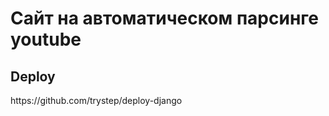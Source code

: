 # Сайт на автоматическом парсинге youtube

<h2>Deploy</h2>
https://github.com/trystep/deploy-django
